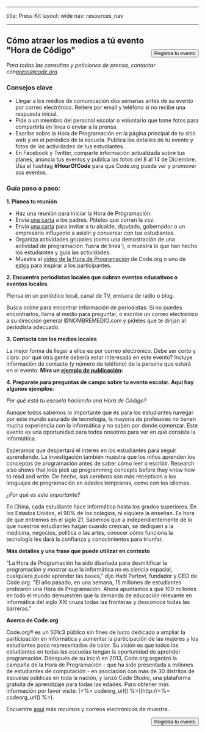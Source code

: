 * * *

title: Press Kit layout: wide nav: resources_nav

* * *

[<button style="float: right; margin-top: 50px">Registra tu evento</button>](/#join)

## Cómo atraer los medios a tú evento "Hora de Código"

*Para todas las consultas y peticiones de prensa, contactar con<press@code.org>*

### Consejos clave

  * Llegar a los medios de comunicación dos semanas antes de su evento por correo electrónico. Reitere por email y teléfono si no recibe una respuesta inicial.
  * Pide a un miembro del personal escolar o voluntario que tome fotos para compartirla en línea o enviar a la prensa.
  * Escribe sobre la Hora de Programación en la página principal de tu sitio web y en el periódico de la escuela. Publica los detalles de tu evento y fotos de las actividades de tus estudiantes.
  * En Facebook y Twitter, comparte información actualizada sobre tus planes, anuncia tus eventos y publica las fotos del 8 al 14 de Diciembre. Usa el hashtag **#HourOfCode** para que Code.org pueda ver y promover sus eventos.

### Guía paso a paso:

**1. Planea tu reunión**

  * Haz una reunión para iniciar la Hora de Programación.
  * Envía [una carta](<%= hoc_uri('/resources/#sample-emails') %>) a los padres. Pídeles que corran la voz.
  * Envía [una carta](<%= hoc_uri('/resources/#sample-emails') %>) para invitar a tu alcalde, diputado, gobernador o un empresario influyente a asistir y conversar con tus estudiantes.
  * Organiza actividades grupales (como una demostración de una actividad de programación 'fuera de línea'), o muestra lo que han hecho los estudiantes y guía las actividades.
  * Muestra el [video de la Hora de Programación](<%= hoc_uri('/') %>) de Code.org o uno de [estos](<%= hoc_uri('/resources#videos') %>) para inspirar a los participantes.

**2. Encuentra periodistas locales que cubran eventos educativos o eventos locales.**

Piensa en un periódico local, canal de TV, emisora de radio o blog.

Busca online para encontrar información de periodistas. Si no puedes encontrarlos, llama al medio para preguntar, o escribe un correo electrónico a su dirección general @NOMBREMEDIO.com y pídeles que te dirijan al periodista adecuado.

**3. Contacta con los medios locales**

La mejor forma de llegar a ellos es por correo electrónico. Debe ser corto y claro: por qué otra gente debería estar interesada en este evento? Incluye información de contacto (y número de teléfono) de la persona que estará en el evento. **Mira un [ejemplo de publicación](<%= hoc_uri('/resources#sample-emails') %>):**

**4. Preparate para preguntas de campo sobre tu evento escolar. Aquí hay algunos ejemplos:**

*Por qué está tu escuela haciendo una Hora de Código?*

Aunque todos sabemos lo importante que es para los estudiantes navegar por este mundo saturado de tecnología, la mayoría de profesores no tienen mucha experiencia con la informática y no saben por donde comenzar. Este evento es una oportunidad para todos nosotros para ver en qué consiste la informática.

Esperamos que despertará el interes en los estudiantes para seguir aprendiendo. La investigación también muestra que los niños aprenden los conceptos de programación antes de saber cómo leer o escribir. Research also shows that kids pick up programming concepts before they know how to read and write. De hecho, sus cerebros son más receptivos a los lenguajes de programación en edades tempranas, como con los idiomas.

*¿Por qué es esto importante?*

En China, cada estudiante hace informática hasta los grados superiores. En los Estados Unidos, el 90% de los colegios, ni siquiera la enseñan. Es hora de que entremos en el siglo 21. Sabemos que a independientemente de lo que nuestros estudiantes hagan cuando crezcan, se dediquen a la medicina, negocios, política o las artes, conocer cómo funciona la tecnología les dará la confianza y conocimientos para triunfar.

**Más detalles y una frase que puede utilizar en contexto**

"La Hora de Programación ha sido diseñada para desmitificar la programación y mostrar que la informática no es ciencia espacial, cualquiera puede aprender las bases," dijo Hadi Partovi, fundador y CEO de Code.org. "El año pasado, en una semana, 15 millones de estudiantes probraron una Hora de Programación. Ahora apuntamos a que 100 millones en todo el mundo demuestren que la demanda de educación relevante en informática del siglo XXI cruza todas las fronteras y desconoce todas las barreras."

**Acerca de Code.org**

Code.org® es un 501c3 público sin fines de lucro dedicado a ampliar la participación en informática y aumentar la participación de las mujeres y los estudiantes poco representados de color. Su visión es que todos los estudiantes en todas las escuelas tengan la oportunidad de aprender programación. Ddespués de su inició en 2013, Code.org organizó la campaña de la Hora de Programación - que ha sido presentada a millones de estudiantes de computación - en asociación con más de 30 distritos de escuelas públicas en toda la nación, y lanzó Code Studio, una plataforma gratuita de aprendizaje para todas las edades. Para obtener más información por favor visite: [<%= codeorg_url() %>](http://<%= codeorg_url() %>).

  
Encuentre [aquí](<%= hoc_uri('/resources') %>) más recursos y correos electrónicos de muestra..

<a style="display: block" href="/#join"><button style="float: right;">Registra tu evento</button></a>